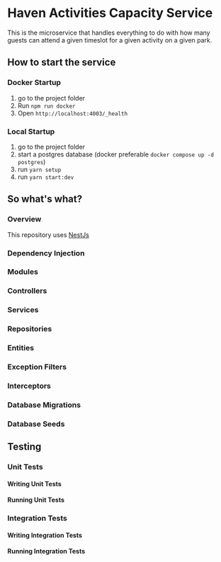 # Haven Activities Capacity Service

This is the microservice that handles everything to do with how many guests can attend a given timeslot for a given activity on a given park.

## How to start the service

### Docker Startup

1. go to the project folder
1. Run `npm run docker`
1. Open `http://localhost:4003/_health`

### Local Startup

1. go to the project folder
1. start a postgres database (docker preferable `docker compose up -d postgres`)
1. run `yarn setup`
1. run `yarn start:dev`

## So what's what?

### Overview

This repository uses [NestJs](https://docs.nestjs.com/)

### Dependency Injection

### Modules

### Controllers

### Services

### Repositories

### Entities

### Exception Filters

### Interceptors

### Database Migrations

### Database Seeds

## Testing

### Unit Tests

#### Writing Unit Tests

#### Running Unit Tests

### Integration Tests

#### Writing Integration Tests

#### Running Integration Tests
